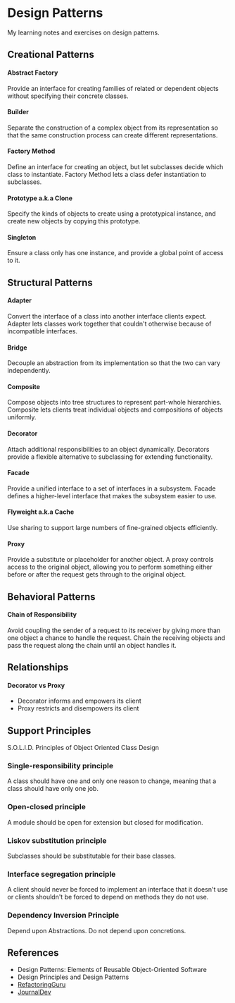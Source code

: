 # Design Patterns
My learning notes and exercises on design patterns.

## Creational Patterns
#### Abstract Factory
Provide an interface for creating families of related or dependent objects without specifying their concrete classes.

#### Builder
Separate the construction of a complex object from its representation so that the same construction process can create different representations.

#### Factory Method
Define an interface for creating an object, but let subclasses decide which class to instantiate. Factory Method lets a class defer instantiation to subclasses.

#### Prototype a.k.a Clone
Specify the kinds of objects to create using a prototypical instance, and create new objects by copying this prototype.

#### Singleton
Ensure a class only has one instance, and provide a global point of access to it.


## Structural Patterns
#### Adapter
Convert the interface of a class into another interface clients expect. Adapter lets classes work together that couldn't otherwise because of incompatible interfaces.

#### Bridge
Decouple an abstraction from its implementation so that the two can vary independently.

#### Composite
Compose objects into tree structures to represent part-whole hierarchies. Composite lets clients treat individual objects and compositions of objects uniformly.

#### Decorator
Attach additional responsibilities to an object dynamically. Decorators provide a flexible alternative to subclassing for extending functionality.

#### Facade
Provide a unified interface to a set of interfaces in a subsystem. Facade defines a higher-level interface that makes the subsystem easier to use.

#### Flyweight a.k.a Cache
Use sharing to support large numbers of fine-grained objects efficiently.

#### Proxy
Provide a substitute or placeholder for another object. A proxy controls access to the original object, allowing you to perform something either before or after the request gets through to the original object.


## Behavioral Patterns
#### Chain of Responsibility
Avoid coupling the sender of a request to its receiver by giving more than one object a chance to handle the request. Chain the receiving objects and pass the request along the chain until an object handles it.


## Relationships
#### Decorator vs Proxy
* Decorator informs and empowers its client
* Proxy restricts and disempowers its client


## Support Principles
S.O.L.I.D. Principles of Object Oriented Class Design

### Single-responsibility principle
A class should have one and only one reason to change, meaning that a class should have only one job.
### Open-closed principle
A module should be open for extension but closed for modification.

### Liskov substitution principle
Subclasses should be substitutable for their base classes.

### Interface segregation principle
A client should never be forced to implement an interface that it doesn't use or clients shouldn't be forced to depend on methods they do not use.

### Dependency Inversion Principle
Depend upon Abstractions. Do not depend upon concretions.


## References
* Design Patterns: Elements of Reusable Object-Oriented Software
* Design Principles and Design Patterns
* [RefactoringGuru](https://refactoring.guru/design-patterns)
* [JournalDev](https://www.journaldev.com/java/design-patterns)